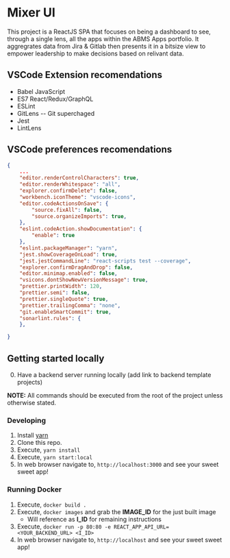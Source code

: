 # Mixer UI

This project is a ReactJS SPA that focuses on being a dashboard to see, through a single lens, all the apps within the ABMS Apps portfolio. It aggregrates data from Jira & Gitlab then presents it in a bitsize view to empower leadership to make decisions based on relivant data.

## VSCode Extension recomendations
* Babel JavaScript
* ES7 React/Redux/GraphQL
* ESLint
* GitLens -- Git superchaged
* Jest
* LintLens

## VSCode preferences recomendations
```json
{
    ...
    "editor.renderControlCharacters": true,
    "editor.renderWhitespace": "all",
    "explorer.confirmDelete": false,
    "workbench.iconTheme": "vscode-icons",
    "editor.codeActionsOnSave": {
        "source.fixAll": false,
        "source.organizeImports": true,
    },
    "eslint.codeAction.showDocumentation": {
        "enable": true
    },
    "eslint.packageManager": "yarn",
    "jest.showCoverageOnLoad": true,
    "jest.jestCommandLine": "react-scripts test --coverage",
    "explorer.confirmDragAndDrop": false,
    "editor.minimap.enabled": false,
    "vsicons.dontShowNewVersionMessage": true,
    "prettier.printWidth": 120,
    "prettier.semi": false,
    "prettier.singleQuote": true,
    "prettier.trailingComma": "none",
    "git.enableSmartCommit": true,
    "sonarlint.rules": {
    },

}
```

## Getting started locally

0. Have a backend server running locally (add link to backend template projects)

**NOTE:** All commands should be executed from the root of the project unless otherwise stated.

### Developing
1. Install [yarn](https://classic.yarnpkg.com/en/docs/install)
2. Clone this repo.
3. Execute, `yarn install`
4. Execute, `yarn start:local`
5. In web browser navigate to, `http://localhost:3000` and see your sweet sweet app!

### Running Docker
1. Execute, `docker build .`
2. Execute, `docker images` and grab the **IMAGE_ID** for the just built image
   * Will reference as **I_ID** for remaining instructions
3. Execute, `docker run -p 80:80 -e REACT_APP_API_URL=<YOUR_BACKEND_URL> <I_ID>`
4. In web browser navigate to, `http://localhost` and see your sweet sweet app!
